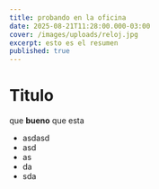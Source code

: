 ```yaml
---
title: probando en la oficina
date: 2025-08-21T11:28:00.000-03:00
cover: /images/uploads/reloj.jpg
excerpt: esto es el resumen
published: true
---
```

# Titulo

que **bueno** que esta

* asdasd
* asd
* as
* da
* sda
